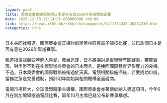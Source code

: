 ```yaml
---
layout: post
title: 國際奧委會據報詢問日本是否有意2026年舉辦電競比賽
date: 2023-12-30 17:14:25.000000000 +08:00
link: https://news.rthk.hk/rthk/ch/component/k2/1734335-20231230.htm
categories: rthk
---
```


日本共同社報道，國際奧委會正探討創辦奧林匹克電子競技比賽，並已詢問日本是否有意在2026年舉辦賽事。

報道指電競廣受年輕人喜愛，發展迅速，日本將探討是否舉辦有關賽事，若能實現，對申辦不到在札幌舉辦冬奧會的日本而言，是挽回國際體育界影響力的良機。不過，日本奧委會的國際戰略被指過於天真，電競相關措施滯後，若要成功申辦，當務之急是完善體制，預計明年開始與相關機構全面磋商。

電競市場巨大，全球激烈競爭主導權，國際奧委會亦著眼於納入奧運項目，今年6月在新加坡舉辦過電競比賽，同年10月主席巴赫公布新賽事構想。
